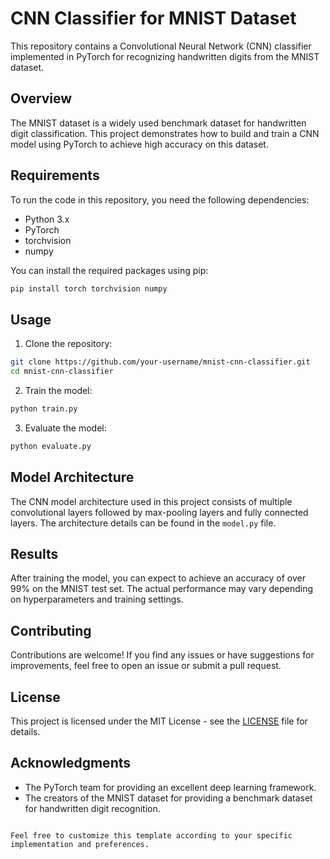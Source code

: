 # CNN Classifier for MNIST Dataset

This repository contains a Convolutional Neural Network (CNN) classifier implemented in PyTorch for recognizing handwritten digits from the MNIST dataset.

## Overview

The MNIST dataset is a widely used benchmark dataset for handwritten digit classification. This project demonstrates how to build and train a CNN model using PyTorch to achieve high accuracy on this dataset.

## Requirements

To run the code in this repository, you need the following dependencies:

- Python 3.x
- PyTorch
- torchvision
- numpy

You can install the required packages using pip:

```bash
pip install torch torchvision numpy
```

## Usage

1. Clone the repository:

```bash
git clone https://github.com/your-username/mnist-cnn-classifier.git
cd mnist-cnn-classifier
```

2. Train the model:

```bash
python train.py
```

3. Evaluate the model:

```bash
python evaluate.py
```

## Model Architecture

The CNN model architecture used in this project consists of multiple convolutional layers followed by max-pooling layers and fully connected layers. The architecture details can be found in the `model.py` file.

## Results

After training the model, you can expect to achieve an accuracy of over 99% on the MNIST test set. The actual performance may vary depending on hyperparameters and training settings.

## Contributing

Contributions are welcome! If you find any issues or have suggestions for improvements, feel free to open an issue or submit a pull request.

## License

This project is licensed under the MIT License - see the [LICENSE](LICENSE) file for details.

## Acknowledgments

- The PyTorch team for providing an excellent deep learning framework.
- The creators of the MNIST dataset for providing a benchmark dataset for handwritten digit recognition.

```

Feel free to customize this template according to your specific implementation and preferences.
